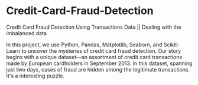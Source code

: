 # Credit-Card-Fraud-Detection
Credit Card Fraud Detection Using Transactions Data || Dealing with the imbalanced data


In this project, we use Python, Pandas, Matplotlib, Seaborn, and Scikit-Learn to uncover the mysteries of credit card fraud detection. Our story begins with a unique dataset—an assortment of credit card transactions made by European cardholders in September 2013. In this dataset, spanning just two days, cases of fraud are hidden among the legitimate transactions. It's a interesting puzzle.
